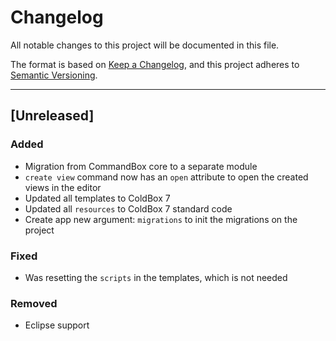 # Changelog

All notable changes to this project will be documented in this file.

The format is based on [Keep a Changelog](https://keepachangelog.com/en/1.0.0/),
and this project adheres to [Semantic Versioning](https://semver.org/spec/v2.0.0.html).

----

## [Unreleased]

### Added

- Migration from CommandBox core to a separate module
- `create view` command now has an `open` attribute to open the created views in the editor
- Updated all templates to ColdBox 7
- Updated all `resources` to ColdBox 7 standard code
- Create app new argument: `migrations` to init the migrations on the project

### Fixed

- Was resetting the `scripts` in the templates, which is not needed

### Removed

- Eclipse support
